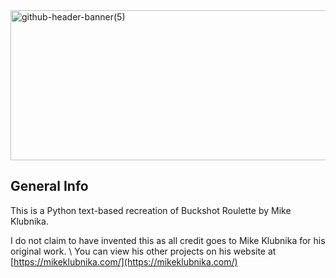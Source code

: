 <img width="1200" height="240" alt="github-header-banner(5)" src="https://github.com/user-attachments/assets/eb6ded4b-bb4a-44b8-ae63-b764a4d758fd" />

## General Info

This is a Python text-based recreation of Buckshot Roulette by Mike Klubnika.

I do not claim to have invented this as all credit goes to Mike Klubnika for his original work. \ 
You can view his other projects on his website at [https://mikeklubnika.com/](https://mikeklubnika.com/)
